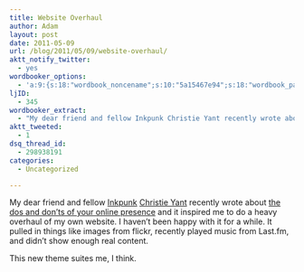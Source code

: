 ```yaml
---
title: Website Overhaul
author: Adam
layout: post
date: 2011-05-09
url: /blog/2011/05/09/website-overhaul/
aktt_notify_twitter:
  - yes
wordbooker_options:
  - 'a:9:{s:18:"wordbook_noncename";s:10:"5a15467e94";s:18:"wordbook_page_post";s:12:"361165930717";s:18:"wordbook_orandpage";s:1:"2";s:23:"wordbook_default_author";s:1:"1";s:23:"wordbook_extract_length";s:3:"256";s:19:"wordbook_actionlink";s:3:"300";s:26:"wordbooker_publish_default";s:2:"on";s:18:"wordbook_attribute";s:30:"Wrote a new post on their blog";s:29:"wordbooker_status_update_text";s:35:": New blog post :  %title% - %link%";}'
ljID:
  - 345
wordbooker_extract:
  - "My dear friend and fellow Inkpunk Christie Yant recently wrote about the dos and don'ts of your online presence and it inspired me to do a heavy overhaul of my own website. I haven't been happy with it for a while. It pulled in things like images from  ..."
aktt_tweeted:
  - 1
dsq_thread_id:
  - 298938191
categories:
  - Uncategorized

---
```

My dear friend and fellow [Inkpunk][1] [Christie Yant][2] recently wrote about [the dos and don&#8217;ts of your online presence][3] and it inspired me to do a heavy overhaul of my own website. I haven&#8217;t been happy with it for a while. It pulled in things like images from flickr, recently played music from Last.fm, and didn&#8217;t show enough real content.

This new theme suites me, I think.

 [1]: http://www.inkpunks.com/
 [2]: http://inkhaven.net/
 [3]: http://www.inkpunks.com/2011/05/06/the-dos-and-donts-of-your-online-presence/